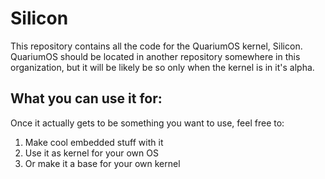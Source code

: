 # Silicon
This repository contains all the code for the QuariumOS kernel, Silicon.
QuariumOS should be located in another repository somewhere in this organization, but it will be likely be so only when the kernel is in it's alpha.
## What you can use it for:
Once it actually gets to be something you want to use, feel free to:
1. Make cool embedded stuff with it
2. Use it as kernel for your own OS
3. Or make it a base for your own kernel
